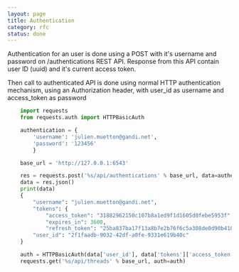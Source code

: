 ```yaml
---
layout: page
title: Authentication
category: rfc
status: done
---
```


Authentication for an user is done using a POST with it's username and password
on /authentications REST API. Response from this API contain user ID (uuid) and
it's current access token.

Then call to authenticated API is done using normal HTTP authentication mechanism,
using an Authorization header, with user_id as username and access_token as password


```python
    import requests
    from requests.auth import HTTPBasicAuth

    authentication = {
        'username': 'julien.muetton@gandi.net',
        'password': '123456'
        }

    base_url = 'http://127.0.0.1:6543'

    res = requests.post('%s/api/authentications' % base_url, data=authentication)
    data = res.json()
    print(data)
    {
        "username": "julien.muetton@gandi.net",
        "tokens": {
            "access_token": "31882962150c107b8a1ed9f1d1605d0febe5953f",
            "expires_in": 3600,
            "refresh_token": "25ba837ba17f13a8b7e2b76f6c5a308de0d90b410fd06337b7cab52ae1e7d072738ee7df3564de1f"},
        "user_id": "2f1faadb-9032-42df-a0fe-9331e619b40c"
    }

    auth = HTTPBasicAuth(data['user_id'], data['tokens']['access_token'])
    requests.get('%s/api/threads' % base_url, auth=auth)
```
